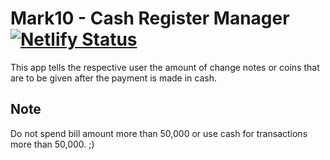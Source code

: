 # Mark10 - Cash Register Manager [![Netlify Status](https://api.netlify.com/api/v1/badges/1c9769ba-a074-4c9b-aa5f-067768bda626/deploy-status)](https://app.netlify.com/sites/neogcamp-mark10/deploys)

This app tells the respective user the amount of change notes or coins that are to be given after the payment is made in cash.

## Note

Do not spend bill amount more than 50,000 or use cash for transactions more than 50,000. ;)
